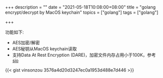 +++
description = ""
date = "2021-05-18T10:08:00+08:00"
title = "golang encrypt/decrypt by MacOS keychain"
topics = ["golang"]
tags = ["golang"]

+++

功能如下:

- AES加密/解密
- AES秘钥从MacOS keychain读取
- 支持Data At Rest Encryption (DARE)，加密文件内存占用小于100K，参考 [sio](https://github.com/minio/sio)

{{< gist vinsonzou 3576a4d20d3247ec0a1953d488e7d446 >}}
